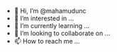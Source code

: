 - 👋 Hi, I’m @mahamudunc
- 👀 I’m interested in ...
- 🌱 I’m currently learning ...
- 💞️ I’m looking to collaborate on ...
- 📫 How to reach me ...

<!---
mahamudunc/mahamudunc is a ✨ special ✨ repository because its `README.md` (this file) appears on your GitHub profile.
You can click the Preview link to take a look at your changes.
--->
